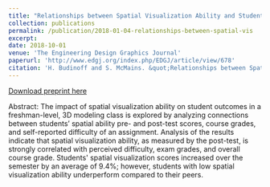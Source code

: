 ```yaml
---
title: "Relationships between Spatial Visualization Ability and Student Outcomes in a 3D Modeling Course"
collection: publications
permalink: /publication/2018-01-04-relationships-between-spatial-vis
excerpt: 
date: 2018-10-01
venue: 'The Engineering Design Graphics Journal'
paperurl: 'http://www.edgj.org/index.php/EDGJ/article/view/678'
citation: 'H. Budinoff and S. McMains. &quot;Relationships between Spatial Visualization Ability and Student Outcomes in a 3D Modeling Course,&quot; <i>The Engineering Design Graphics Journal</i>. 82(2).' 
---
```


[Download preprint here](http://hannahbudinoff.com/files/EDGJ_2018_Budinoff_McMains_preprint.pdf)

Abstract: The impact of spatial visualization ability on student outcomes in a freshman-level, 3D
modeling class is explored by analyzing connections between students’ spatial ability pre- and
post-test scores, course grades, and self-reported difficulty of an assignment. Analysis of the
results indicate that spatial visualization ability, as measured by the post-test, is strongly
correlated with perceived difficulty, exam grades, and overall course grade. Students' spatial
visualization scores increased over the semester by an average of 9.4%; however, students with
low spatial visualization ability underperform compared to their peers. 
